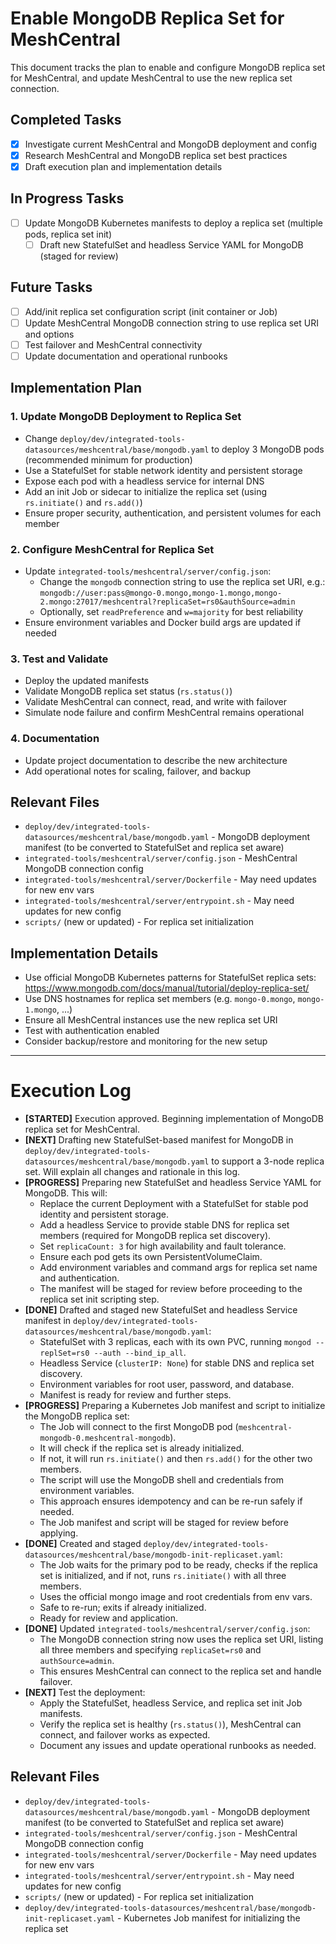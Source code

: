 # Enable MongoDB Replica Set for MeshCentral

This document tracks the plan to enable and configure MongoDB replica set for MeshCentral, and update MeshCentral to use the new replica set connection.

## Completed Tasks
- [x] Investigate current MeshCentral and MongoDB deployment and config
- [x] Research MeshCentral and MongoDB replica set best practices
- [x] Draft execution plan and implementation details

## In Progress Tasks
- [ ] Update MongoDB Kubernetes manifests to deploy a replica set (multiple pods, replica set init)
  - [ ] Draft new StatefulSet and headless Service YAML for MongoDB (staged for review)

## Future Tasks
- [ ] Add/init replica set configuration script (init container or Job)
- [ ] Update MeshCentral MongoDB connection string to use replica set URI and options
- [ ] Test failover and MeshCentral connectivity
- [ ] Update documentation and operational runbooks

## Implementation Plan

### 1. Update MongoDB Deployment to Replica Set
- Change `deploy/dev/integrated-tools-datasources/meshcentral/base/mongodb.yaml` to deploy 3 MongoDB pods (recommended minimum for production)
- Use a StatefulSet for stable network identity and persistent storage
- Expose each pod with a headless service for internal DNS
- Add an init Job or sidecar to initialize the replica set (using `rs.initiate()` and `rs.add()`)
- Ensure proper security, authentication, and persistent volumes for each member

### 2. Configure MeshCentral for Replica Set
- Update `integrated-tools/meshcentral/server/config.json`:
  - Change the `mongodb` connection string to use the replica set URI, e.g.:
    `mongodb://user:pass@mongo-0.mongo,mongo-1.mongo,mongo-2.mongo:27017/meshcentral?replicaSet=rs0&authSource=admin`
  - Optionally, set `readPreference` and `w=majority` for best reliability
- Ensure environment variables and Docker build args are updated if needed

### 3. Test and Validate
- Deploy the updated manifests
- Validate MongoDB replica set status (`rs.status()`)
- Validate MeshCentral can connect, read, and write with failover
- Simulate node failure and confirm MeshCentral remains operational

### 4. Documentation
- Update project documentation to describe the new architecture
- Add operational notes for scaling, failover, and backup

## Relevant Files
- `deploy/dev/integrated-tools-datasources/meshcentral/base/mongodb.yaml` - MongoDB deployment manifest (to be converted to StatefulSet and replica set aware)
- `integrated-tools/meshcentral/server/config.json` - MeshCentral MongoDB connection config
- `integrated-tools/meshcentral/server/Dockerfile` - May need updates for new env vars
- `integrated-tools/meshcentral/server/entrypoint.sh` - May need updates for new config
- `scripts/` (new or updated) - For replica set initialization

## Implementation Details
- Use official MongoDB Kubernetes patterns for StatefulSet replica sets: https://www.mongodb.com/docs/manual/tutorial/deploy-replica-set/
- Use DNS hostnames for replica set members (e.g. `mongo-0.mongo`, `mongo-1.mongo`, ...)
- Ensure all MeshCentral instances use the new replica set URI
- Test with authentication enabled
- Consider backup/restore and monitoring for the new setup

---

# Execution Log

- **[STARTED]** Execution approved. Beginning implementation of MongoDB replica set for MeshCentral.
- **[NEXT]** Drafting new StatefulSet-based manifest for MongoDB in `deploy/dev/integrated-tools-datasources/meshcentral/base/mongodb.yaml` to support a 3-node replica set. Will explain all changes and rationale in this log.
- **[PROGRESS]** Preparing new StatefulSet and headless Service YAML for MongoDB. This will:
  - Replace the current Deployment with a StatefulSet for stable pod identity and persistent storage.
  - Add a headless Service to provide stable DNS for replica set members (required for MongoDB replica set discovery).
  - Set `replicaCount: 3` for high availability and fault tolerance.
  - Ensure each pod gets its own PersistentVolumeClaim.
  - Add environment variables and command args for replica set name and authentication.
  - The manifest will be staged for review before proceeding to the replica set init scripting step.
- **[DONE]** Drafted and staged new StatefulSet and headless Service manifest in `deploy/dev/integrated-tools-datasources/meshcentral/base/mongodb.yaml`:
  - StatefulSet with 3 replicas, each with its own PVC, running `mongod --replSet=rs0 --auth --bind_ip_all`.
  - Headless Service (`clusterIP: None`) for stable DNS and replica set discovery.
  - Environment variables for root user, password, and database.
  - Manifest is ready for review and further steps.
- **[PROGRESS]** Preparing a Kubernetes Job manifest and script to initialize the MongoDB replica set:
  - The Job will connect to the first MongoDB pod (`meshcentral-mongodb-0.meshcentral-mongodb`).
  - It will check if the replica set is already initialized.
  - If not, it will run `rs.initiate()` and then `rs.add()` for the other two members.
  - The script will use the MongoDB shell and credentials from environment variables.
  - This approach ensures idempotency and can be re-run safely if needed.
  - The Job manifest and script will be staged for review before applying.
- **[DONE]** Created and staged `deploy/dev/integrated-tools-datasources/meshcentral/base/mongodb-init-replicaset.yaml`:
  - The Job waits for the primary pod to be ready, checks if the replica set is initialized, and if not, runs `rs.initiate()` with all three members.
  - Uses the official mongo image and root credentials from env vars.
  - Safe to re-run; exits if already initialized.
  - Ready for review and application.
- **[DONE]** Updated `integrated-tools/meshcentral/server/config.json`:
  - The MongoDB connection string now uses the replica set URI, listing all three members and specifying `replicaSet=rs0` and `authSource=admin`.
  - This ensures MeshCentral can connect to the replica set and handle failover.
- **[NEXT]** Test the deployment:
  - Apply the StatefulSet, headless Service, and replica set init Job manifests.
  - Verify the replica set is healthy (`rs.status()`), MeshCentral can connect, and failover works as expected.
  - Document any issues and update operational runbooks as needed.

## Relevant Files
- `deploy/dev/integrated-tools-datasources/meshcentral/base/mongodb.yaml` - MongoDB deployment manifest (to be converted to StatefulSet and replica set aware)
- `integrated-tools/meshcentral/server/config.json` - MeshCentral MongoDB connection config
- `integrated-tools/meshcentral/server/Dockerfile` - May need updates for new env vars
- `integrated-tools/meshcentral/server/entrypoint.sh` - May need updates for new config
- `scripts/` (new or updated) - For replica set initialization
- `deploy/dev/integrated-tools-datasources/meshcentral/base/mongodb-init-replicaset.yaml` - Kubernetes Job manifest for initializing the replica set 